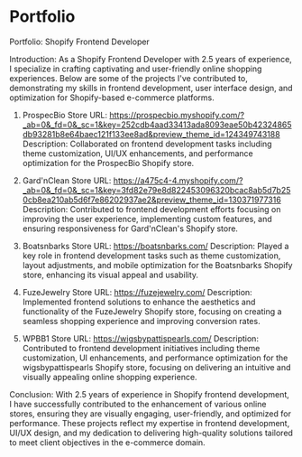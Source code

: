 # Portfolio

Portfolio: Shopify Frontend Developer

Introduction:
As a Shopify Frontend Developer with 2.5 years of experience, I specialize in crafting captivating and user-friendly online shopping experiences. Below are some of the projects I've contributed to, demonstrating my skills in frontend development, user interface design, and optimization for Shopify-based e-commerce platforms.


1. ProspecBio
Store URL: https://prospecbio.myshopify.com/?_ab=0&_fd=0&_sc=1&key=252cdb4aad33413ada8093eae50b42324865db93281b8e64baec121f133ee8ad&preview_theme_id=124349743188
Description: Collaborated on frontend development tasks including theme customization, UI/UX enhancements, and performance optimization for the ProspecBio Shopify store.

2. Gard'nClean
Store URL: https://a475c4-4.myshopify.com/?_ab=0&_fd=0&_sc=1&key=3fd82e79e8d822453096320bcac8ab5d7b250cb8ea210ab5d6f7e86202937ae2&preview_theme_id=130371977316
Description: Contributed to frontend development efforts focusing on improving the user experience, implementing custom features, and ensuring responsiveness for Gard'nClean's Shopify store.

4. Boatsnbarks
Store URL: https://boatsnbarks.com/
Description: Played a key role in frontend development tasks such as theme customization, layout adjustments, and mobile optimization for the Boatsnbarks Shopify store, enhancing its visual appeal and usability.

4. FuzeJewelry
Store URL: https://fuzejewelry.com/
Description: Implemented frontend solutions to enhance the aesthetics and functionality of the FuzeJewelry Shopify store, focusing on creating a seamless shopping experience and improving conversion rates.

5. WPBB1
Store URL: https://wigsbypattispearls.com/
Description: Contributed to frontend development initiatives including theme customization, UI enhancements, and performance optimization for the wigsbypattispearls Shopify store, focusing on delivering an intuitive and visually appealing online shopping experience.

Conclusion:
With 2.5 years of experience in Shopify frontend development, I have successfully contributed to the enhancement of various online stores, ensuring they are visually engaging, user-friendly, and optimized for performance. These projects reflect my expertise in frontend development, UI/UX design, and my dedication to delivering high-quality solutions tailored to meet client objectives in the e-commerce domain.
